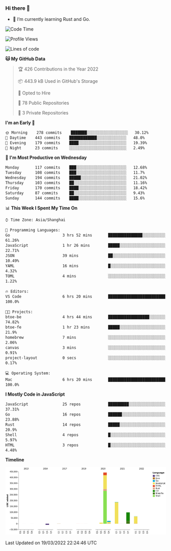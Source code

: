 ### Hi there 👋

- 🌱 I’m currently learning Rust and Go.

<!--START_SECTION:waka-->
![Code Time](http://img.shields.io/badge/Code%20Time-307%20hrs%2037%20mins-blue)

![Profile Views](http://img.shields.io/badge/Profile%20Views-0-blue)

![Lines of code](https://img.shields.io/badge/From%20Hello%20World%20I%27ve%20Written-823%20Thousand%20lines%20of%20code-blue)

**🐱 My GitHub Data** 

> 🏆 426 Contributions in the Year 2022
 > 
> 📦 443.9 kB Used in GitHub's Storage 
 > 
> 💼 Opted to Hire
 > 
> 📜 78 Public Repositories 
 > 
> 🔑 3 Private Repositories  
 > 
**I'm an Early 🐤** 

```text
🌞 Morning    278 commits    ███████░░░░░░░░░░░░░░░░░░   30.12% 
🌆 Daytime    443 commits    ████████████░░░░░░░░░░░░░   48.0% 
🌃 Evening    179 commits    ████░░░░░░░░░░░░░░░░░░░░░   19.39% 
🌙 Night      23 commits     ░░░░░░░░░░░░░░░░░░░░░░░░░   2.49%

```
📅 **I'm Most Productive on Wednesday** 

```text
Monday       117 commits    ███░░░░░░░░░░░░░░░░░░░░░░   12.68% 
Tuesday      108 commits    ███░░░░░░░░░░░░░░░░░░░░░░   11.7% 
Wednesday    194 commits    █████░░░░░░░░░░░░░░░░░░░░   21.02% 
Thursday     103 commits    ██░░░░░░░░░░░░░░░░░░░░░░░   11.16% 
Friday       170 commits    ████░░░░░░░░░░░░░░░░░░░░░   18.42% 
Saturday     87 commits     ██░░░░░░░░░░░░░░░░░░░░░░░   9.43% 
Sunday       144 commits    ████░░░░░░░░░░░░░░░░░░░░░   15.6%

```


📊 **This Week I Spent My Time On** 

```text
⌚︎ Time Zone: Asia/Shanghai

💬 Programming Languages: 
Go                       3 hrs 52 mins       ███████████████░░░░░░░░░░   61.26% 
JavaScript               1 hr 26 mins        █████░░░░░░░░░░░░░░░░░░░░   22.71% 
JSON                     39 mins             ██░░░░░░░░░░░░░░░░░░░░░░░   10.49% 
YAML                     16 mins             █░░░░░░░░░░░░░░░░░░░░░░░░   4.32% 
TOML                     4 mins              ░░░░░░░░░░░░░░░░░░░░░░░░░   1.22%

🔥 Editors: 
VS Code                  6 hrs 20 mins       █████████████████████████   100.0%

🐱‍💻 Projects: 
btoe-be                  4 hrs 44 mins       ██████████████████░░░░░░░   74.82% 
btoe-fe                  1 hr 23 mins        █████░░░░░░░░░░░░░░░░░░░░   21.9% 
homebrew                 7 mins              ░░░░░░░░░░░░░░░░░░░░░░░░░   2.06% 
canvas                   3 mins              ░░░░░░░░░░░░░░░░░░░░░░░░░   0.91% 
project-layout           0 secs              ░░░░░░░░░░░░░░░░░░░░░░░░░   0.17%

💻 Operating System: 
Mac                      6 hrs 20 mins       █████████████████████████   100.0%

```

**I Mostly Code in JavaScript** 

```text
JavaScript               25 repos            █████████░░░░░░░░░░░░░░░░   37.31% 
Go                       16 repos            ██████░░░░░░░░░░░░░░░░░░░   23.88% 
Rust                     14 repos            █████░░░░░░░░░░░░░░░░░░░░   20.9% 
Shell                    4 repos             █░░░░░░░░░░░░░░░░░░░░░░░░   5.97% 
HTML                     3 repos             █░░░░░░░░░░░░░░░░░░░░░░░░   4.48%

```


**Timeline**

![Chart not found](https://raw.githubusercontent.com/elton/elton/main/charts/bar_graph.png) 


 Last Updated on 19/03/2022 22:24:46 UTC
<!--END_SECTION:waka-->

<!--
**elton/elton** is a ✨ _special_ ✨ repository because its `README.md` (this file) appears on your GitHub profile.

Here are some ideas to get you started:

- 🔭 I’m currently working on ...
- 🌱 I’m currently learning ...
- 👯 I’m looking to collaborate on ...
- 🤔 I’m looking for help with ...
- 💬 Ask me about ...
- 📫 How to reach me: ...
- 😄 Pronouns: ...
- ⚡ Fun fact: ...
-->
